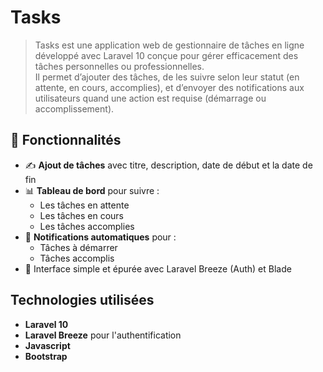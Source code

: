 # Tasks

>Tasks est une application web de gestionnaire de tâches en ligne développé avec Laravel 10 conçue pour gérer efficacement des tâches personnelles ou professionnelles.  
> Il permet d’ajouter des tâches, de les suivre selon leur statut (en attente, en cours, accomplies), et d’envoyer des notifications aux utilisateurs quand une action est requise (démarrage ou accomplissement).  

## 🚀 Fonctionnalités

- ✍️ **Ajout de tâches** avec titre, description, date de début et la date de fin
- 📊 **Tableau de bord** pour suivre :
  - Les tâches en attente
  - Les tâches en cours
  - Les tâches accomplies
- 🔔 **Notifications automatiques** pour :
  - Tâches à démarrer
  - Tâches accomplis
- 📂 Interface simple et épurée avec Laravel Breeze (Auth) et Blade


## Technologies utilisées

- **Laravel 10**
- **Laravel Breeze** pour l'authentification
- **Javascript**
- **Bootstrap**
